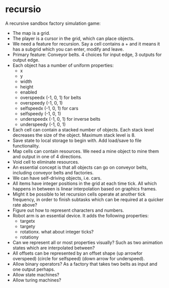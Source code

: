 # recursio
A recursive sandbox factory simulation game:
 - The map is a grid.
 - The player is a cursor in the grid, which can place objects.
 - We need a feature for recursion. Say a cell contains a + and it means it has a subgrid which you can enter, modify and leave.
 - Primary feature: Conveyor belts. 4 choices for input edge, 3 outputs for output edge.
 - Each object has a number of uniform properties:
   - x
   - y
   - width
   - height
   - enabled
   - overspeedx (-1, 0, 1) for belts
   - overspeedy (-1, 0, 1)
   - selfspeedx (-1, 0, 1) for cars
   - selfspeedy (-1, 0, 1)
   - underspeedx (-1, 0, 1) for inverse belts
   - underspeedy (-1, 0, 1)
 - Each cell can contain a stacked number of objects. Each stack level decreases the size of the object. Maximum stack level is 8.
 - Save state to local storage to begin with. Add load/save to file functionality.
 - Map cells can contain resources. We need a mine object to mine them and output in one of 4 directions.
 - Void cell to eliminate resources.
 - An essential concept is that all objects can go on conveyor belts, including conveyor belts and factories.
 - We can have self-driving objects, i.e. cars.
 - All items have integer positions in the grid at each time tick. All which happens in between is linear interpolation based on graphics frames.
 - Might it be possible to let recursion cells operate at another tick frequency, in order to finish subtasks which can be required at a quicker rate above?
 - Figure out how to represent characters and numbers.
 - Robot arm is an essential device. It adds the following properties:
   - targetx
   - targety
   - rotationx. what about integer ticks?
   - rotationy
 - Can we represent all or most properties visually? Such as two animation states which are interpolated between?
 - All offsets can be represented by an offset shape (up arrowfor overspeed) (circle for selfspeed) (down arrow for underspeed).
 - Allow binary operators? As a factory that takes two belts as input and one output perhaps.
 - Allow state machines?
 - Allow turing machines?
